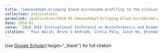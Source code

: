 ```yaml
---
title: "ImmunoAdept–bringing blood microbiome profiling to the clinical practice."
collection: publications
permalink: /publication/2018-01-ImmunoAdept–bringing-blood-microbiome-profiling-to-the-clinical-practice
date: 2018-01
venue: '2018 IEEE International Conference on Bioinformatics and Biomedicine'
citation: ' Paul Walsh, Bruno G Andrade, Cintia Palu, Jason Wu, Brendan Lawlor, Brian Kelly, Matthias Hemmje, Michael Kramer, &quot;ImmunoAdept–bringing blood microbiome profiling to the clinical practice..&quot; Diagnostic Microbiology and Infectious Disease, 2018.'
---
```

Use [Google Scholar](https://scholar.google.com/scholar?hl=pt-BR&as_sdt=0%2C5&q=A+one-step+multiplex+PCR+to+identify+Klebsiella+pneumoniae%2C+Klebsiella+variicola%2C+and+Klebsiella+quasipneumoniae+in+the+clinical+routine&btnG=){:target="_blank"} for full citation 
